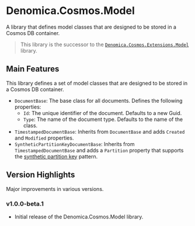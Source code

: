 ﻿# Denomica.Cosmos.Model

A library that defines model classes that are designed to be stored in a Cosmos DB container.

> This library is the successor to the [`Denomica.Cosmos.Extensions.Model`](https://www.nuget.org/packages/Denomica.Cosmos.Extensions.Model/) library.

## Main Features

This library defines a set of model classes that are designed to be stored in a Cosmos DB container.

- `DocumentBase`: The base class for all documents. Defines the following properties:
	- `Id`: The unique identifier of the document. Defaults to a new Guid.
	- `Type`: The name of the document type. Defaults to the name of the class.
- `TimestampedDocumentBase`: Inherits from `DocumentBase` and adds `Created` and `Modified` properties.
- `SyntheticPartitionKeyDocumentBase`: Inherits from `TimestampedDocumentBase` and adds a `Partition` property that supports the [synthetic partition key](https://learn.microsoft.com/azure/cosmos-db/nosql/synthetic-partition-keys) pattern.

## Version Highlights

Major improvements in various versions.

### v1.0.0-beta.1

- Initial release of the Denomica.Cosmos.Model library.